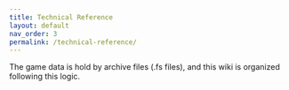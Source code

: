 ```yaml
---
title: Technical Reference
layout: default
nav_order: 3
permalink: /technical-reference/
---
```


The game data is hold by archive files (.fs files), and this wiki is organized following this logic.
